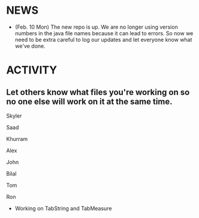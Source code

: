 NEWS
=================

- (Feb. 10 Mon) The new repo is up. We are no longer using version numbers in the java file names because it can lead to errors.
So now we need to be extra careful to log our updates and let everyone know what we've done.

ACTIVITY
==
Let others know what files you're working on so no one else will work on it at the same time.
-

Skyler

Saad

Khurram

Alex

John

Bilal

Tom

Ron

- Working on TabString and TabMeasure
